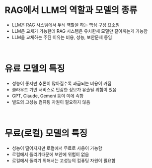 # RAG에서 LLM의 역할과 모델의 종류
- LLM은 RAG 사스템에서 두뇌 역할을 하는 핵심 구성 요소임
- LLM은 교체가 가능한데 RAG 시스템은 유치한채 모델만 갈아끼는게 가능함
- LLM을 교체하는 주된 이유는 비용, 성능, 보안문제 등임

<br>

# 유료 모델의 특징
- 성능이 좋지만 추론이 많아질수록 과금되는 비용이 커짐
- 클라우드 기반 서비스로 민감한 정보가 유출될 위험이 있음
- GPT, Claude, Gemeni 등이 이에 속함
- 별도의 고성능 컴퓨팅 자원이 필요하지 않음

<br>

# 무료(로컬) 모델의 특징
- 성능이 떨어지지만 로컬에서 무료로 사용이 가능함
- 로컬에서 돌리기때문에 보안에 위험이 없음
- 로컬에서 돌리기 위해서는 고성능의 컴퓨팅 자원이 필요함